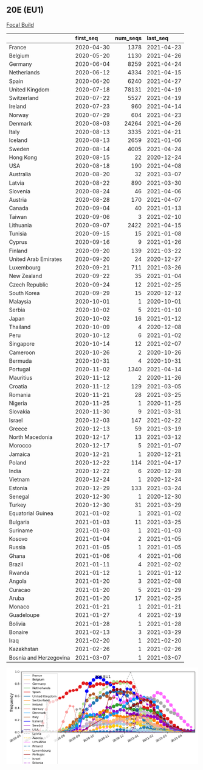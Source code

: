 

## 20E (EU1)
[Focal Build](https://nextstrain.org/groups/neherlab/ncov/20A.EU1?f_region=Europe)

|                        | first_seq   |   num_seqs | last_seq   |
|:-----------------------|:------------|-----------:|:-----------|
| France                 | 2020-04-30  |       1378 | 2021-04-23 |
| Belgium                | 2020-05-20  |       1130 | 2021-04-26 |
| Germany                | 2020-06-04  |       8259 | 2021-04-24 |
| Netherlands            | 2020-06-12  |       4334 | 2021-04-15 |
| Spain                  | 2020-06-20  |       6240 | 2021-04-27 |
| United Kingdom         | 2020-07-18  |      78131 | 2021-04-19 |
| Switzerland            | 2020-07-22  |       5527 | 2021-04-19 |
| Ireland                | 2020-07-23  |        960 | 2021-04-14 |
| Norway                 | 2020-07-29  |        604 | 2021-04-23 |
| Denmark                | 2020-08-03  |      24264 | 2021-04-26 |
| Italy                  | 2020-08-13  |       3335 | 2021-04-21 |
| Iceland                | 2020-08-13  |       2659 | 2021-01-06 |
| Sweden                 | 2020-08-14  |       4005 | 2021-04-24 |
| Hong Kong              | 2020-08-15  |         22 | 2020-12-24 |
| USA                    | 2020-08-18  |        190 | 2021-04-08 |
| Australia              | 2020-08-20  |         32 | 2021-03-07 |
| Latvia                 | 2020-08-22  |        890 | 2021-03-30 |
| Slovenia               | 2020-08-24  |         46 | 2021-04-06 |
| Austria                | 2020-08-28  |        170 | 2021-04-07 |
| Canada                 | 2020-09-04  |         40 | 2021-01-13 |
| Taiwan                 | 2020-09-06  |          3 | 2021-02-10 |
| Lithuania              | 2020-09-07  |       2422 | 2021-04-15 |
| Tunisia                | 2020-09-15  |         15 | 2021-01-08 |
| Cyprus                 | 2020-09-16  |          9 | 2021-01-26 |
| Finland                | 2020-09-20  |        139 | 2021-03-22 |
| United Arab Emirates   | 2020-09-20  |         24 | 2020-12-27 |
| Luxembourg             | 2020-09-21  |        711 | 2021-03-26 |
| New Zealand            | 2020-09-22  |         35 | 2021-01-04 |
| Czech Republic         | 2020-09-24  |         12 | 2021-02-25 |
| South Korea            | 2020-09-29  |         15 | 2020-12-12 |
| Malaysia               | 2020-10-01  |          1 | 2020-10-01 |
| Serbia                 | 2020-10-02  |          5 | 2021-01-10 |
| Japan                  | 2020-10-02  |         16 | 2021-01-12 |
| Thailand               | 2020-10-09  |          4 | 2020-12-08 |
| Peru                   | 2020-10-12  |          6 | 2021-01-02 |
| Singapore              | 2020-10-14  |         12 | 2021-02-07 |
| Cameroon               | 2020-10-26  |          2 | 2020-10-26 |
| Bermuda                | 2020-10-31  |          4 | 2020-10-31 |
| Portugal               | 2020-11-02  |       1340 | 2021-04-14 |
| Mauritius              | 2020-11-12  |          2 | 2020-11-26 |
| Croatia                | 2020-11-12  |        129 | 2021-03-05 |
| Romania                | 2020-11-21  |         28 | 2021-03-25 |
| Nigeria                | 2020-11-25  |          1 | 2020-11-25 |
| Slovakia               | 2020-11-30  |          9 | 2021-03-31 |
| Israel                 | 2020-12-03  |        147 | 2021-02-22 |
| Greece                 | 2020-12-13  |         59 | 2021-03-19 |
| North Macedonia        | 2020-12-17  |         13 | 2021-03-12 |
| Morocco                | 2020-12-17  |          5 | 2021-01-07 |
| Jamaica                | 2020-12-21  |          1 | 2020-12-21 |
| Poland                 | 2020-12-22  |        114 | 2021-04-17 |
| India                  | 2020-12-22  |          6 | 2020-12-28 |
| Vietnam                | 2020-12-24  |          1 | 2020-12-24 |
| Estonia                | 2020-12-29  |        133 | 2021-03-24 |
| Senegal                | 2020-12-30  |          1 | 2020-12-30 |
| Turkey                 | 2020-12-30  |         31 | 2021-03-29 |
| Equatorial Guinea      | 2021-01-02  |          1 | 2021-01-02 |
| Bulgaria               | 2021-01-03  |         11 | 2021-03-25 |
| Suriname               | 2021-01-03  |          1 | 2021-01-03 |
| Kosovo                 | 2021-01-04  |          2 | 2021-01-05 |
| Russia                 | 2021-01-05  |          1 | 2021-01-05 |
| Ghana                  | 2021-01-06  |          4 | 2021-01-06 |
| Brazil                 | 2021-01-11  |          4 | 2021-02-02 |
| Rwanda                 | 2021-01-12  |          1 | 2021-01-12 |
| Angola                 | 2021-01-20  |          3 | 2021-02-08 |
| Curacao                | 2021-01-20  |          5 | 2021-01-29 |
| Aruba                  | 2021-01-20  |         17 | 2021-02-25 |
| Monaco                 | 2021-01-21  |          1 | 2021-01-21 |
| Guadeloupe             | 2021-01-27  |          4 | 2021-02-19 |
| Bolivia                | 2021-01-28  |          1 | 2021-01-28 |
| Bonaire                | 2021-02-13  |          3 | 2021-03-29 |
| Iraq                   | 2021-02-20  |          1 | 2021-02-20 |
| Kazakhstan             | 2021-02-26  |          1 | 2021-02-26 |
| Bosnia and Herzegovina | 2021-03-07  |          1 | 2021-03-07 |

![Overall trends 20A.EU1](/overall_trends_figures/overall_trends_20A.EU1.png)